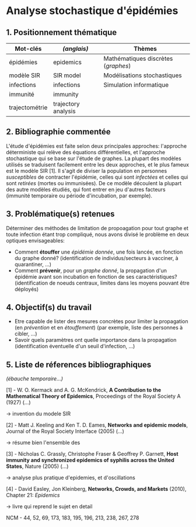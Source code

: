 # Analyse stochastique d'épidémies

## 1. Positionnement thématique
| Mot-clés       | *(anglais)*         | Thèmes                              |
| -------------- | ------------------- | ----------------------------------- |
| épidémies      | epidemics           | Mathématiques discrètes (*graphes*) |
| modèle SIR     | SIR model           | Modélisations stochastiques         |
| infections     | infections          | Simulation informatique             |
| immunité       | immunity            |                                     |
| trajectométrie | trajectory analysis |                                     |

## 2. Bibliographie commentée

L'étude d'épidémies est faite selon deux principales approches: l'approche déterministe qui relève des équations différentielles, et l'approche stochastique qui se base sur l'étude de graphes. La plupart des modèles utilisés se traduisent facilement entre les deux approches, et le plus fameux est le modèle SIR [1]. Il s'agit de diviser la population en personnes *susceptibles* de contracter l'épidémie, celles qui sont *infectées* et celles qui sont *retirées* (mortes ou immunisées). De ce modèle découlent la plupart des autre modèles étudiés, qui font entrer en jeu d'autres facteurs (immunité temporaire ou période d'incubation, par exemple).

## 3. Problématique(s) retenues

Déterminer des méthodes de limitation de propoagation pour tout graphe et toute infection étant trop compliqué, nous avons divisé le problème en deux optiques envisageables:

- Comment **étouffer** une *épidémie donnée*, une fois lancée, en fonction du graphe donné? (identification de individus/secteurs à vacciner, à quarantiner, ...)
- Comment **prévenir**, pour un *graphe donné*, la propagation d'un épidémie avant son incubation en fonction de ses caractéristiques? (identification de noeuds centraux, limites dans les moyens pouvant être déployés)

## 4. Objectif(s) du travail

- Etre capable de lister des mesures concrètes pour limiter la propagation (en *prévention* et en *étouffement*) (par exemple, liste des personnes à cibler, ...)
- Savoir quels paramètres ont quelle importance dans la propagation (identification éventuelle d'un seuil d'infection, ...)

## 5. Liste de réferences bibliographiques
*(ébauche temporaire...)*

[1] -  W. O. Kermack and A. G. McKendrick, **A Contribution to the Mathematical Theory of Epidemics**, Proceedings of the Royal Society A (1927) (...)

-> invention du modele SIR

[2] - Matt J. Keeling and Ken T. D. Eames, **Networks and epidemic models**,  Journal of the Royal Society Interface (2005) (...)

-> résume bien l'ensemble des 

[3] - Nicholas C. Grassly, Christophe Fraser & Geoffrey P. Garnett, **Host immunity and synchronized epidemics of syphilis across the United States**, Nature (2005) (...)

-> analyse plus pratique d'epidemies, et d'oscillations

[4] -  David Easley, Jon Kleinberg, **Networks, Crowds, and Markets** (2010), Chapter 21: *Epidemics*

-> livre qui reprend le sujet en detail

NCM - 44, 52, 69, 173, 183, 195, 196, 213, 238, 267, 278

